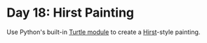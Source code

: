 # Day 18: Hirst Painting

Use Python's built-in [Turtle module](https://docs.python.org/3/library/turtle.html) to create a [Hirst](https://www.britannica.com/biography/Damien-Hirst)-style painting.
